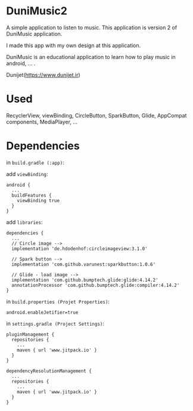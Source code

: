 # DuniMusic2
A simple application to listen to music. This application is version 2 of DuniMusic application.

I made this app with my own design at this application.

DuniMusic is an educational application to learn how to play music in android, ... .

Dunijet(https://www.dunijet.ir)

# Used
RecyclerView, viewBinding, CircleButton, SparkButton, Glide, AppCompat components, MediaPlayer, ...

# Dependencies
in `build.gradle (:app)`:

  add `viewBinding`:
  
    android {
      ...
      buildFeatures {
        viewBinding true
      }
    }
  
  add `libraries`:
  
    dependencies {
      ...
      // Circle image -->
      implementation 'de.hdodenhof:circleimageview:3.1.0'
      
      // Spark button -->
      implementation 'com.github.varunest:sparkbutton:1.0.6'
      
      // Glide - load image -->
      implementation 'com.github.bumptech.glide:glide:4.14.2'
      annotationProcessor 'com.github.bumptech.glide:compiler:4.14.2'
    }
 
in `build.properties (Projet Properties)`:

    android.enableJetifier=true
  
in `settings.gradle (Project Settings)`:

    pluginManagement {
      repositories {
        ...
        maven { url 'www.jitpack.io' }
      }
    }
    
    dependencyResolutionManagement {
      ...
      repositories {
        ...
        maven { url 'www.jitpack.io' }
      }
    }




